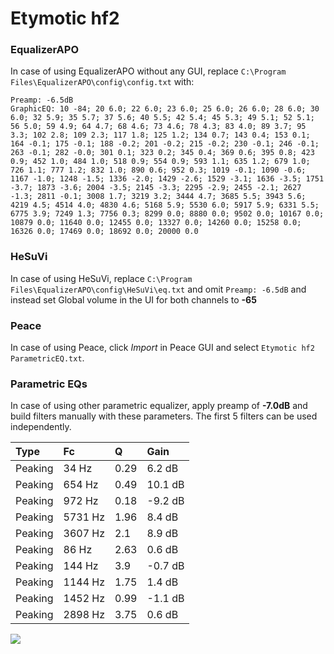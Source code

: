 # Etymotic hf2

### EqualizerAPO
In case of using EqualizerAPO without any GUI, replace `C:\Program Files\EqualizerAPO\config\config.txt`
with:
```
Preamp: -6.5dB
GraphicEQ: 10 -84; 20 6.0; 22 6.0; 23 6.0; 25 6.0; 26 6.0; 28 6.0; 30 6.0; 32 5.9; 35 5.7; 37 5.6; 40 5.5; 42 5.4; 45 5.3; 49 5.1; 52 5.1; 56 5.0; 59 4.9; 64 4.7; 68 4.6; 73 4.6; 78 4.3; 83 4.0; 89 3.7; 95 3.3; 102 2.8; 109 2.3; 117 1.8; 125 1.2; 134 0.7; 143 0.4; 153 0.1; 164 -0.1; 175 -0.1; 188 -0.2; 201 -0.2; 215 -0.2; 230 -0.1; 246 -0.1; 263 -0.1; 282 -0.0; 301 0.1; 323 0.2; 345 0.4; 369 0.6; 395 0.8; 423 0.9; 452 1.0; 484 1.0; 518 0.9; 554 0.9; 593 1.1; 635 1.2; 679 1.0; 726 1.1; 777 1.2; 832 1.0; 890 0.6; 952 0.3; 1019 -0.1; 1090 -0.6; 1167 -1.0; 1248 -1.5; 1336 -2.0; 1429 -2.6; 1529 -3.1; 1636 -3.5; 1751 -3.7; 1873 -3.6; 2004 -3.5; 2145 -3.3; 2295 -2.9; 2455 -2.1; 2627 -1.3; 2811 -0.1; 3008 1.7; 3219 3.2; 3444 4.7; 3685 5.5; 3943 5.6; 4219 4.5; 4514 4.0; 4830 4.6; 5168 5.9; 5530 6.0; 5917 5.9; 6331 5.5; 6775 3.9; 7249 1.3; 7756 0.3; 8299 0.0; 8880 0.0; 9502 0.0; 10167 0.0; 10879 0.0; 11640 0.0; 12455 0.0; 13327 0.0; 14260 0.0; 15258 0.0; 16326 0.0; 17469 0.0; 18692 0.0; 20000 0.0
```

### HeSuVi
In case of using HeSuVi, replace `C:\Program Files\EqualizerAPO\config\HeSuVi\eq.txt` and omit `Preamp:
-6.5dB` and instead set Global volume in the UI for both channels to **-65**

### Peace
In case of using Peace, click *Import* in Peace GUI and select `Etymotic hf2 ParametricEQ.txt`.

### Parametric EQs
In case of using other parametric equalizer, apply preamp of **-7.0dB** and build filters manually with
these parameters. The first 5 filters can be used independently.

| Type    | Fc      |    Q | Gain    |
|:--------|:--------|:-----|:--------|
| Peaking | 34 Hz   | 0.29 | 6.2 dB  |
| Peaking | 654 Hz  | 0.49 | 10.1 dB |
| Peaking | 972 Hz  | 0.18 | -9.2 dB |
| Peaking | 5731 Hz | 1.96 | 8.4 dB  |
| Peaking | 3607 Hz | 2.1  | 8.9 dB  |
| Peaking | 86 Hz   | 2.63 | 0.6 dB  |
| Peaking | 144 Hz  | 3.9  | -0.7 dB |
| Peaking | 1144 Hz | 1.75 | 1.4 dB  |
| Peaking | 1452 Hz | 0.99 | -1.1 dB |
| Peaking | 2898 Hz | 3.75 | 0.6 dB  |

![](https://raw.githubusercontent.com/jaakkopasanen/AutoEq/master/results/headphonecom/sbaf-serious/Etymotic%20hf2/Etymotic%20hf2.png)